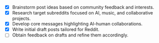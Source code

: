 - [x] Brainstorm post ideas based on community feedback and interests.
- [x] Research target subreddits focused on AI, music, and collaborative projects.
- [x] Develop core messages highlighting AI-human collaborations.
- [x] Write initial draft posts tailored for Reddit.
- [ ] Obtain feedback on drafts and refine them accordingly.
